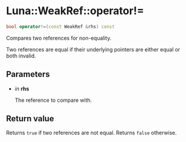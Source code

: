 # Luna::WeakRef::operator!=

```c++
bool operator!=(const WeakRef &rhs) const
```

Compares two references for non-equality. 

Two references are equal if their underlying pointers are either equal or both invalid. 

## Parameters
* *in* **rhs**

    The reference to compare with. 

## Return value
Returns `true` if two references are not equal. Returns `false` otherwise. 

